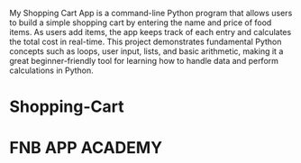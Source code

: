 My Shopping Cart App is a command-line Python program that allows users to build a simple shopping cart by entering the name and price of food items. As users add items, the app keeps track of each entry and calculates the total cost in real-time. This project demonstrates fundamental Python concepts such as loops, user input, lists, and basic arithmetic, making it a great beginner-friendly tool for learning how to handle data and perform calculations in Python.

# Shopping-Cart
# FNB APP ACADEMY
